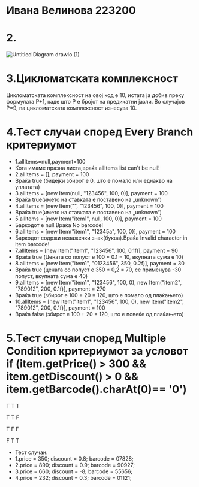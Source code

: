 # Ивана Велинова 223200
# 2.
![Untitled Diagram drawio (1)](https://github.com/ivanavelinova/SI_2024_lab2_223200/assets/165790028/323c03f4-122e-4c5c-9431-eb6956af08f6)
# 3.Цикломатската комплексност 
Цикломатската комплексност на овој код е 10, истата ја добив преку формулата P+1, каде што P е бројот на предикатни јазли. Во случајoв P=9, па цикломатската комплексност изнесува 10.
# 4.Tест случаи според Every Branch критериумот
- 1.allItems=null,payment=100
- Кога имаме празна листа,враќа allItems list can't be null!
- 2.allItems = [], payment = 100
- Враќа true (бидејќи збирот е 0, што е помало или еднакво на уплатата)
- 3.allItems = [new Item(null, "123456", 100, 0)], payment = 100
- Враќа true(името на ставката е поставено на „unknown“)
- 4.allItems = [new Item("", "123456", 100, 0)], payment = 100
- Враќа true(името на ставката е поставено на „unknown“)
- 5.allItems = [new Item("item1", null, 100, 0)], payment = 100
- Баркодот е null.Враќа No barcode!
- 6.allItems = [new Item("item1", "12345a", 100, 0)], payment = 100
- Баркодот содржи неважечки знак(буква).Враќа Invalid character in item barcode!
- 7.allItems = [new Item("item1", "123456", 100, 0.1f)], payment = 90
- Враќа true (Цената со попуст е 100 * 0.1 = 10, вкупната сума е 10)
- 8.allItems = [new Item("item1", "0123456", 350, 0.2f)], payment = 30
- Враќа true (цената со попуст е 350 * 0,2 = 70, се применува -30 попуст, вкупната сума е 40)
- 9.allItems = [new Item("item1", "123456", 100, 0), new Item("item2", "789012", 200, 0.1f)], payment = 270
- Враќа true (збирот е 100 + 20 = 120, што е помало од плаќањето)
- 10.allItems = [new Item("item1", "123456", 100, 0), new Item("item2", "789012", 200, 0.1f)], payment = 100
- Враќа false (збирот е 100 + 20 = 120, што е повеќе од плаќањето)
# 5.Tест случаи според Multiple Condition критериумот за условот    if (item.getPrice() > 300 && item.getDiscount() > 0 && item.getBarcode().charAt(0)== '0')
Т                                   T                                  T
     
T                                   T                                  F
   
Т                                   F                                  F
   
F                                   T                                  T
- Тест случаи:
- 1.price = 350; discount = 0.8; barcode = 07828;
- 2.price = 890; discount = 0.9; barcode = 90927;
- 3.price = 660; discount = -8; barcode = 55656;
- 4.price = 232; discount = 0.3; barcode = 01121;





